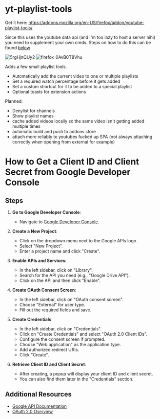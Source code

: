 # yt-playlist-tools

Get it here:
https://addons.mozilla.org/en-US/firefox/addon/youtube-playlist-tools/

Since this uses the youtube data api (and I'm too lazy to host a server hihi) you need to supplement your own creds.
Steps on how to do this can be found [below](#how-to-get-a-client-id-and-client-secret-from-google-developer-console)

![5rgHjnQUy2](https://github.com/Alioun/yt-playlist-tools/assets/14974659/049852da-b7bb-408b-901f-06582aa910cc)
![firefox_0AvB0T8Vhu](https://github.com/Alioun/yt-playlist-tools/assets/14974659/ff37dbf7-fa6f-4452-a59a-ba465416ced4)

Adds a few small playlist tools.

- Automatically add the current video to one or multiple playlists
- Set a required watch percentage before it gets added
- Set a custom shortcut for it to be added to a special playlist
- Optional toasts for extension actions

Planned:
- Denylist for channels
- Show playlist names
- cache added videos locally so the same video isn't getting added multiple times 
- automatic build and push to addons store
- attach more reliably to youtubes fucked up SPA (not always attaching correctly when opening from external for example)





# How to Get a Client ID and Client Secret from Google Developer Console

## Steps

1. **Go to Google Developer Console**:
   - Navigate to [Google Developer Console](https://console.developers.google.com/).

2. **Create a New Project**:
   - Click on the dropdown menu next to the Google APIs logo.
   - Select "New Project".
   - Enter a project name and click "Create".

3. **Enable APIs and Services**:
   - In the left sidebar, click on "Library".
   - Search for the API you need (e.g., "Google Drive API").
   - Click on the API and then click "Enable".

4. **Create OAuth Consent Screen**:
   - In the left sidebar, click on "OAuth consent screen".
   - Choose "External" for user type.
   - Fill out the required fields and save.

5. **Create Credentials**:
   - In the left sidebar, click on "Credentials".
   - Click on "Create Credentials" and select "OAuth 2.0 Client IDs".
   - Configure the consent screen if prompted.
   - Choose "Web application" as the application type.
   - Add authorized redirect URIs.
   - Click "Create".

6. **Retrieve Client ID and Client Secret**:
   - After creating, a popup will display your client ID and client secret.
   - You can also find them later in the "Credentials" section.

## Additional Resources

- [Google API Documentation](https://developers.google.com/api-client-library)
- [OAuth 2.0 Overview](https://developers.google.com/identity/protocols/oauth2)
